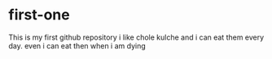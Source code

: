 # first-one
This is my first github repository
i like chole kulche and i can eat them every day.
even i can eat then when i am dying
